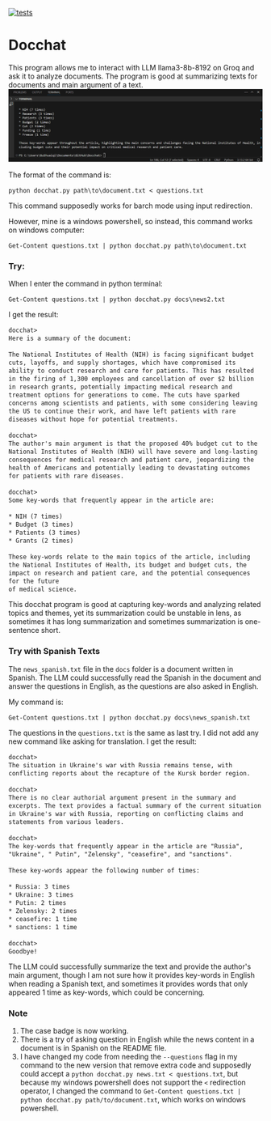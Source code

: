 [![tests](https://github.com/guisabellla/Docchat/actions/workflows/tests.yml/badge.svg)](https://github.com/guisabellla/Docchat/actions/workflows/tests.yml)

# Docchat

This program allows me to interact with LLM llama3-8b-8192 on Groq and ask it to analyze documents. 
The program is good at summarizing texts for documents and main argument of a text.
![Gif of my project running](Animation.gif)

The format of the command is:
```
python docchat.py path\to\document.txt < questions.txt
```
This command supposedly works for barch mode using input redirection.

However, mine is a windows powershell, so instead, this command works on windows computer:
```
Get-Content questions.txt | python docchat.py path\to\document.txt
```


### Try:
When I enter the command in python terminal:
```
Get-Content questions.txt | python docchat.py docs\news2.txt
```

I get the result:
```
docchat>
Here is a summary of the document:

The National Institutes of Health (NIH) is facing significant budget cuts, layoffs, and supply shortages, which have compromised its ability to conduct research and care for patients. This has resulted in the firing of 1,300 employees and cancellation of over $2 billion in research grants, potentially impacting medical research and treatment options for generations to come. The cuts have sparked concerns among scientists and patients, with some considering leaving the US to continue their work, and have left patients with rare diseases without hope for potential treatments.

docchat>
The author's main argument is that the proposed 40% budget cut to the National Institutes of Health (NIH) will have severe and long-lasting consequences for medical research and patient care, jeopardizing the health of Americans and potentially leading to devastating outcomes for patients with rare diseases.

docchat>
Some key-words that frequently appear in the article are:

* NIH (7 times)
* Budget (3 times)
* Patients (3 times)
* Grants (2 times)

These key-words relate to the main topics of the article, including the National Institutes of Health, its budget and budget cuts, the impact on research and patient care, and the potential consequences for the future 
of medical science.

```
This docchat program is good at capturing key-words and analyzing related topics and themes, yet its summarization could be unstable in lens, as sometimes it has long summarization and sometimes summarization is one-sentence short. 

### Try with Spanish Texts

The `news_spanish.txt` file in the `docs` folder is a document written in Spanish. The LLM could successfully read the Spanish in the document and answer the questions in English, as the questions are also asked in English. 

My command is:

```
Get-Content questions.txt | python docchat.py docs\news_spanish.txt
```
The questions in the `questions.txt` is the same as last try. I did not add any new command like asking for translation.
I get the result:
```
docchat>
The situation in Ukraine's war with Russia remains tense, with conflicting reports about the recapture of the Kursk border region.

docchat>
There is no clear authorial argument present in the summary and excerpts. The text provides a factual summary of the current situation in Ukraine's war with Russia, reporting on conflicting claims and statements from various leaders.

docchat>
The key-words that frequently appear in the article are "Russia", "Ukraine", " Putin", "Zelensky", "ceasefire", and "sanctions".

These key-words appear the following number of times:

* Russia: 3 times
* Ukraine: 3 times
* Putin: 2 times
* Zelensky: 2 times
* ceasefire: 1 time
* sanctions: 1 time

docchat>
Goodbye!
```
The LLM could successfully summarize the text and provide the author's main argument, though I am not sure how it provides key-words in English when reading a Spanish text, and sometimes it provides words that only appeared 1 time as key-words, which could be concerning. 


### Note
1. The case badge is now working.
2. There is a try of asking question in English while the news content in a document is in Spanish on the README file.
3. I have changed my code from needing the `--questions` flag in my command to the new version that remove extra code and supposedly could accept a `python docchat.py news.txt < questions.txt`, but because my windows powershell does not support the `<` redirection operator, I changed the command to `Get-Content questions.txt | python docchat.py path/to/document.txt`, which works on windows powershell. 
